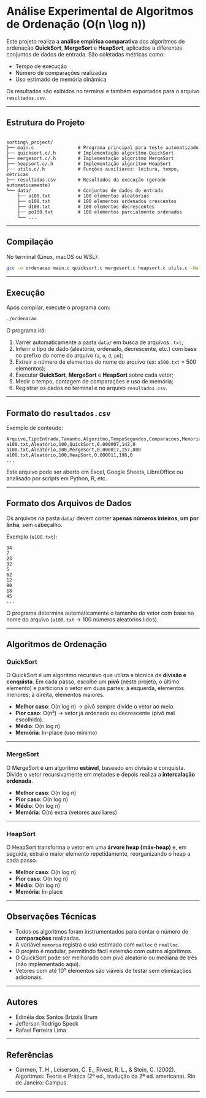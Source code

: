 # Análise Experimental de Algoritmos de Ordenação \(O(n \log n)\)

Este projeto realiza a **análise empírica comparativa** dos algoritmos de ordenação **QuickSort**, **MergeSort** e **HeapSort**, aplicados a diferentes conjuntos de dados de entrada. São coletadas métricas como:

- Tempo de execução
- Número de comparações realizadas
- Uso estimado de memória dinâmica

Os resultados são exibidos no terminal e também exportados para o arquivo `resultados.csv`.

---

## Estrutura do Projeto

```

sorting\_project/
├── main.c                # Programa principal para teste automatizado
├── quicksort.c/.h        # Implementação algoritmo QuickSort
├── mergesort.c/.h        # Implementação algoritmo MergeSort
├── heapsort.c/.h         # Implementação algoritmo HeapSort
├── utils.c/.h            # Funções auxiliares: leitura, tempo, métricas
├── resultados.csv        # Resultados da execução (gerado automaticamente)
└── data/                 # Conjuntos de dados de entrada
    ├── a100.txt          # 100 elementos aleatórios
    ├── o100.txt          # 100 elementos ordenados crescentes
    ├── d100.txt          # 100 elementos decrescentes
    ├── po100.txt         # 100 elementos parcialmente ordenados
    └── ...

````

---

## Compilação

No terminal (Linux, macOS ou WSL):

```bash
gcc -o ordenacao main.c quicksort.c mergesort.c heapsort.c utils.c -Wall
````

---

## Execução

Após compilar, execute o programa com:

```bash
./ordenacao
```

O programa irá:

1. Varrer automaticamente a pasta `data/` em busca de arquivos `.txt`;
2. Inferir o tipo de dado (aleatório, ordenado, decrescente, etc.) com base no prefixo do nome do arquivo (`a`, `o`, `d`, `po`);
3. Extrair o número de elementos do nome do arquivo (ex: `a500.txt` = 500 elementos);
4. Executar **QuickSort**, **MergeSort** e **HeapSort** sobre cada vetor;
5. Medir o tempo, contagem de comparações e uso de memória;
6. Registrar os dados no terminal e no arquivo `resultados.csv`.

---

## Formato do `resultados.csv`

Exemplo de conteúdo:

```
Arquivo,TipoEntrada,Tamanho,Algoritmo,TempoSegundos,Comparacoes,MemoriaBytes
a100.txt,Aleatório,100,QuickSort,0.000007,142,0
a100.txt,Aleatório,100,MergeSort,0.000017,157,800
a100.txt,Aleatório,100,HeapSort,0.000011,198,0
...
```

Este arquivo pode ser aberto em Excel, Google Sheets, LibreOffice ou analisado por scripts em Python, R, etc.

---

## Formato dos Arquivos de Dados

Os arquivos na pasta `data/` devem conter **apenas números inteiros, um por linha**, sem cabeçalho.

Exemplo (`a100.txt`):

```
34
7
23
32
5
62
12
90
18
45
...
```

O programa determina automaticamente o tamanho do vetor com base no nome do arquivo (`a100.txt` → 100 números aleatórios lidos).

---

## Algoritmos de Ordenação

### QuickSort

O QuickSort é um algoritmo recursivo que utiliza a técnica de **divisão e conquista**. Em cada passo, escolhe um **pivô** (neste projeto, o último elemento) e particiona o vetor em duas partes: à esquerda, elementos menores; à direita, elementos maiores.

* **Melhor caso**: O(n log n) → pivô sempre divide o vetor ao meio.
* **Pior caso**: O(n²) → vetor já ordenado ou decrescente (pivô mal escolhido).
* **Médio**: O(n log n)
* **Memória**: In-place (uso mínimo)

---

### MergeSort

O MergeSort é um algoritmo **estável**, baseado em divisão e conquista. Divide o vetor recursivamente em metades e depois realiza a **intercalação ordenada**.

* **Melhor caso**: O(n log n)
* **Pior caso**: O(n log n)
* **Médio**: O(n log n)
* **Memória**: O(n) extra (vetores auxiliares)

---

### HeapSort

O HeapSort transforma o vetor em uma **árvore heap (máx-heap)** e, em seguida, extrai o maior elemento repetidamente, reorganizando o heap a cada passo.

* **Melhor caso**: O(n log n)
* **Pior caso**: O(n log n)
* **Médio**: O(n log n)
* **Memória**: In-place

---

## Observações Técnicas

* Todos os algoritmos foram instrumentados para contar o número de **comparações** realizadas.
* A variável `memoria` registra o uso estimado com `malloc` e `realloc`.
* O projeto é modular, permitindo fácil extensão com outros algoritmos.
* O QuickSort pode ser melhorado com pivô aleatório ou mediana de três (não implementado aqui).
* Vetores com até 10⁵ elementos são viáveis de testar sem otimizações adicionais.

---

## Autores

* Edinéia dos Santos Brizola Brum
* Jefferson Rodrigo Speck
* Rafael Ferreira Lima

---

## Referências

* Cormen, T. H., Leiserson, C. E., Rivest, R. L., & Stein, C. (2002). Algoritmos: Teoria e Prática (2ª ed., tradução da 2ª ed. americana). Rio de Janeiro: Campus.

---
